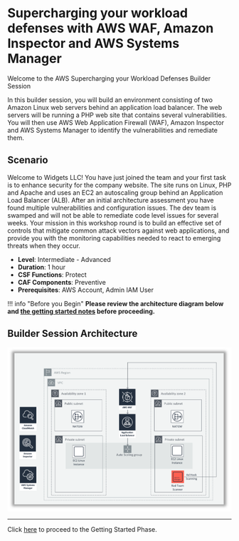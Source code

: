 # Supercharging your workload defenses with AWS WAF, Amazon Inspector and AWS Systems Manager

Welcome to the AWS Supercharging your Workload Defenses Builder Session

In this builder session, you will build an environment consisting of two Amazon Linux web servers behind an application load balancer. The web servers will be running a PHP web site that contains several vulnerabilities. You will then use AWS Web Application Firewall (WAF), Amazon Inspector and AWS Systems Manager to identify the vulnerabilities and remediate them. 

## Scenario

Welcome to Widgets LLC! You have just joined the team and your first task is to enhance security for the company website. The site runs on Linux, PHP and Apache and uses an EC2 an autoscaling group behind an Application Load Balancer (ALB). After an initial architecture assessment you have found multiple vulnerabilities and configuration issues. The dev team is swamped and will not be able to remediate code level issues for several weeks. Your mission in this workshop round is to build an effective set of controls that mitigate common attack vectors against web applications, and provide you with the monitoring capabilities needed to react to emerging threats when they occur.


* **Level**: Intermediate - Advanced
* **Duration**: 1 hour
* **CSF Functions**: Protect
* **CAF Components**: Preventive
* **Prerequisites**: AWS Account, Admin IAM User

!!! info "Before you Begin"
    __Please review the architecture diagram below and [the getting started notes](./getting-started.md) before proceeding.__

## Builder Session Architecture

![Workshop Architecture](images/pww-diagram.png)

---

Click [here](getting-started.md) to proceed to the Getting Started Phase.
